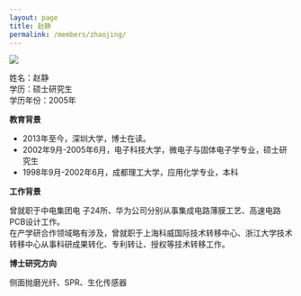 ```yaml
---
layout: page
title: 赵静
permalink: /members/zhaojing/
---
```


<a href="{{ site.baseurl }}/members/zhaojing/">
<img class="member-avatar" src="{{ site.baseurl }}/images/zhaojing-92x113.jpg">
</a>

姓名：赵静<br/>
学历：硕士研究生<br/>
学历年份：2005年
 
**教育背景**
 
+ 2013年至今，深圳大学，博士在读。
+ 2002年9月-2005年6月，电子科技大学，微电子与固体电子学专业，硕士研究生
+ 1998年9月-2002年6月，成都理工大学，应用化学专业，本科

**工作背景**

曾就职于中电集团电  子24所、华为公司分别从事集成电路薄膜工艺、高速电路PCB设计工作。<br/>
在产学研合作领域略有涉及，曾就职于上海科威国际技术转移中心、浙江大学技术转移中心从事科研成果转化、专利转让、授权等技术转移工作。

**博士研究方向**

侧面抛磨光纤、SPR、生化传感器
